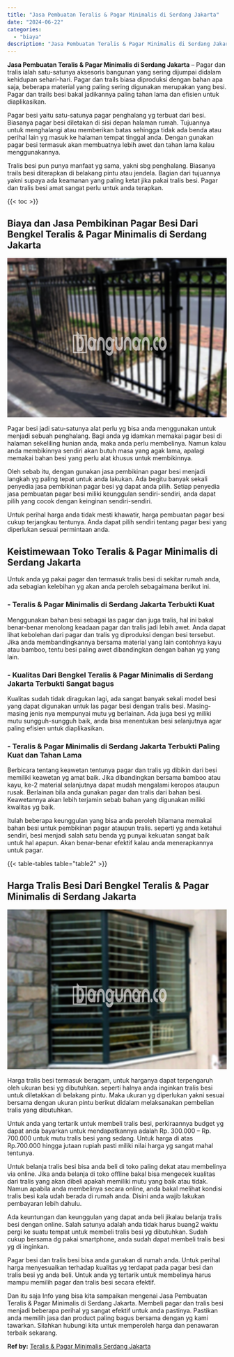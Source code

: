 ```yaml
---
title: "Jasa Pembuatan Teralis & Pagar Minimalis di Serdang Jakarta"
date: "2024-06-22"
categories: 
  - "biaya"
description: "Jasa Pembuatan Teralis & Pagar Minimalis di Serdang Jakarta. Dan itu saja Info yang bisa kita sampaikan mengenai Jasa Pembuatan Teralis & Pagar Minimalis di..."
---
```


**Jasa Pembuatan Teralis & Pagar Minimalis di Serdang Jakarta** – Pagar dan tralis ialah satu-satunya aksesoris bangunan yang sering dijumpai didalam kehidupan sehari-hari. Pagar dan trails biasa diproduksi dengan bahan apa saja, beberapa material yang paling sering digunakan merupakan yang besi. Pagar dan trails besi bakal jadikannya paling tahan lama dan efisien untuk diaplikasikan.

Pagar besi yaitu satu-satunya pagar penghalang yg terbuat dari besi. Biasanya pagar besi diletakan di sisi depan halaman rumah. Tujuannya untuk menghalangi atau memberikan batas sehingga tidak ada benda atau perihal lain yg masuk ke halaman tempat tinggal anda. Dengan gunakan pagar besi termasuk akan membuatnya lebih awet dan tahan lama kalau menggunakannya.

Tralis besi pun punya manfaat yg sama, yakni sbg penghalang. Biasanya trails besi diterapkan di belakang pintu atau jendela. Bagian dari tujuannya yakni supaya ada keamanan yang paling ketat jika pakai tralis besi. Pagar dan tralis besi amat sangat perlu untuk anda terapkan.

{{< toc >}}

## Biaya dan Jasa Pembikinan Pagar Besi Dari Bengkel Teralis & Pagar Minimalis di Serdang Jakarta

![Jasa Pembuatan Teralis & Pagar Minimalis di Serdang Jakarta](/images/pagar-minimalis-murah-53.png)

Pagar besi jadi satu-satunya alat perlu yg bisa anda menggunakan untuk menjadi sebuah penghalang. Bagi anda yg idamkan memakai pagar besi di halaman sekeliling hunian anda, maka anda perlu membelinya. Namun kalau anda membikinnya sendiri akan butuh masa yang agak lama, apalagi memakai bahan besi yang perlu alat khusus untuk membikinnya.

Oleh sebab itu, dengan gunakan jasa pembikinan pagar besi menjadi langkah yg paling tepat untuk anda lakukan. Ada begitu banyak sekali penyedia jasa pembikinan pagar besi yg dapat anda pilih. Setiap penyedia jasa pembuatan pagar besi miliki keunggulan sendiri-sendiri, anda dapat pilih yang cocok dengan keinginan sendiri-sendiri.

Untuk perihal harga anda tidak mesti khawatir, harga pembuatan pagar besi cukup terjangkau tentunya. Anda dapat pilih sendiri tentang pagar besi yang diperlukan sesuai permintaan anda.

## Keistimewaan Toko Teralis & Pagar Minimalis di Serdang Jakarta

Untuk anda yg pakai pagar dan termasuk tralis besi di sekitar rumah anda, ada sebagian kelebihan yg akan anda peroleh sebagaimana berikut ini.

### \- Teralis & Pagar Minimalis di Serdang Jakarta Terbukti Kuat

Menggunakan bahan besi sebagai las pagar dan juga tralis, hal ini bakal benar-benar menolong keadaan pagar dan tralis jadi lebih awet. Anda dapat lihat kebolehan dari pagar dan tralis yg diproduksi dengan besi tersebut. Jika anda membandingkannya bersama material yang lain contohnya kayu atau bamboo, tentu besi paling awet dibandingkan dengan bahan yg yang lain.

### \- Kualitas Dari Bengkel Teralis & Pagar Minimalis di Serdang Jakarta Terbukti Sangat bagus

Kualitas sudah tidak diragukan lagi, ada sangat banyak sekali model besi yang dapat digunakan untuk las pagar besi dengan tralis besi. Masing-masing jenis nya mempunyai mutu yg berlainan. Ada juga besi yg miliki mutu sungguh-sungguh baik, anda bisa menentukan besi selanjutnya agar paling efisien untuk diaplikasikan.

### \- Teralis & Pagar Minimalis di Serdang Jakarta Terbukti Paling Kuat dan Tahan Lama

Berbicara tentang keawetan tentunya pagar dan tralis yg dibikin dari besi memiliki keawetan yg amat baik. Jika dibandingkan bersama bamboo atau kayu, ke-2 material selanjutnya dapat mudah mengalami keropos ataupun rusak. Berlainan bila anda gunakan pagar dan tralis dari bahan besi. Keawetannya akan lebih terjamin sebab bahan yang digunakan miliki kwalitas yg baik.

Itulah beberapa keunggulan yang bisa anda peroleh bilamana memakai bahan besi untuk pembikinan pagar ataupun tralis. seperti yg anda ketahui sendiri, besi menjadi salah satu benda yg punyai kekuatan sangat baik untuk hal apapun. Akan benar-benar efektif kalau anda menerapkannya untuk pagar.

{{< table-tables table="table2" >}}

## Harga Tralis Besi Dari Bengkel Teralis & Pagar Minimalis di Serdang Jakarta

![Jasa Pembuatan Teralis & Pagar Minimalis di Serdang Jakarta](/images/teralis-minimalis-murah-08.png)

Harga tralis besi termasuk beragam, untuk harganya dapat terpengaruh oleh ukuran besi yg dibutuhkan. seperti halnya anda inginkan tralis besi untuk diletakkan di belakang pintu. Maka ukuran yg diperlukan yakni sesuai bersama dengan ukuran pintu berikut didalam melaksanakan pembelian tralis yang dibutuhkan.

Untuk anda yang tertarik untuk membeli tralis besi, perkiraannya budget yg dapat anda bayarkan untuk mendapatkannya adalah Rp. 300.000 – Rp. 700.000 untuk mutu tralis besi yang sedang. Untuk harga di atas Rp.700.000 hingga jutaan rupiah pasti miliki nilai harga yg sangat mahal tentunya.

Untuk belanja tralis besi bisa anda beli di toko paling dekat atau membelinya via online. Jika anda belanja di toko offline bakal bisa mengecek kualitas dari tralis yang akan dibeli apakah memiliki mutu yang baik atau tidak. Namun apabila anda membelinya secara online, anda bakal melihat kondisi tralis besi kala udah berada di rumah anda. Disini anda wajib lakukan pembayaran lebih dahulu.

Ada keuntungan dan keunggulan yang dapat anda beli jikalau belanja tralis besi dengan online. Salah satunya adalah anda tidak harus buang2 waktu pergi ke suatu tempat untuk membeli tralis besi yg dibutuhkan. Sudah cukup bersama dg pakai smartphone, anda sudah dapat membeli tralis besi yg di inginkan.

Pagar besi dan tralis besi bisa anda gunakan di rumah anda. Untuk perihal harga menyesuaikan terhadap kualitas yg terdapat pada pagar besi dan tralis besi yg anda beli. Untuk anda yg tertarik untuk membelinya harus mampu memilih pagar dan tralis besi secara efektif.

Dan itu saja Info yang bisa kita sampaikan mengenai Jasa Pembuatan Teralis & Pagar Minimalis di Serdang Jakarta. Membeli pagar dan tralis besi menjadi beberapa perihal yg sangat efektif untuk anda pastinya. Pastikan anda memilih jasa dan product paling bagus bersama dengan yg kami tawarkan. Silahkan hubungi kita untuk memperoleh harga dan penawaran terbaik sekarang.

**Ref by:** [Teralis & Pagar Minimalis Serdang Jakarta](https://id.wikipedia.org/wiki/Teralis)
